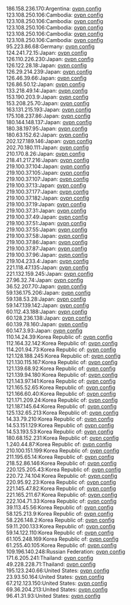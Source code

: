 186.158.236.170:Argentina: [ovpn config](vpn/186_158_236_170.ovpn)  
123.108.250.106:Cambodia: [ovpn config](vpn/123_108_250_106.ovpn)  
123.108.250.106:Cambodia: [ovpn config](vpn/123_108_250_106.ovpn)  
123.108.250.106:Cambodia: [ovpn config](vpn/123_108_250_106.ovpn)  
123.108.250.106:Cambodia: [ovpn config](vpn/123_108_250_106.ovpn)  
123.108.250.106:Cambodia: [ovpn config](vpn/123_108_250_106.ovpn)  
95.223.86.68:Germany: [ovpn config](vpn/95_223_86_68.ovpn)  
124.241.72.15:Japan: [ovpn config](vpn/124_241_72_15.ovpn)  
126.110.226.230:Japan: [ovpn config](vpn/126_110_226_230.ovpn)  
126.122.28.18:Japan: [ovpn config](vpn/126_122_28_18.ovpn)  
126.29.214.239:Japan: [ovpn config](vpn/126_29_214_239.ovpn)  
126.46.39.66:Japan: [ovpn config](vpn/126_46_39_66.ovpn)  
126.86.50.12:Japan: [ovpn config](vpn/126_86_50_12.ovpn)  
133.218.49.14:Japan: [ovpn config](vpn/133_218_49_14.ovpn)  
153.190.203.9:Japan: [ovpn config](vpn/153_190_203_9.ovpn)  
153.208.25.70:Japan: [ovpn config](vpn/153_208_25_70.ovpn)  
163.131.215.193:Japan: [ovpn config](vpn/163_131_215_193.ovpn)  
175.108.237.86:Japan: [ovpn config](vpn/175_108_237_86.ovpn)  
180.144.148.137:Japan: [ovpn config](vpn/180_144_148_137.ovpn)  
180.38.197.95:Japan: [ovpn config](vpn/180_38_197_95.ovpn)  
180.63.152.62:Japan: [ovpn config](vpn/180_63_152_62.ovpn)  
202.127.189.146:Japan: [ovpn config](vpn/202_127_189_146.ovpn)  
202.70.180.111:Japan: [ovpn config](vpn/202_70_180_111.ovpn)  
210.170.8.26:Japan: [ovpn config](vpn/210_170_8_26.ovpn)  
218.41.217.216:Japan: [ovpn config](vpn/218_41_217_216.ovpn)  
219.100.37.104:Japan: [ovpn config](vpn/219_100_37_104.ovpn)  
219.100.37.105:Japan: [ovpn config](vpn/219_100_37_105.ovpn)  
219.100.37.107:Japan: [ovpn config](vpn/219_100_37_107.ovpn)  
219.100.37.13:Japan: [ovpn config](vpn/219_100_37_13.ovpn)  
219.100.37.177:Japan: [ovpn config](vpn/219_100_37_177.ovpn)  
219.100.37.182:Japan: [ovpn config](vpn/219_100_37_182.ovpn)  
219.100.37.19:Japan: [ovpn config](vpn/219_100_37_19.ovpn)  
219.100.37.31:Japan: [ovpn config](vpn/219_100_37_31.ovpn)  
219.100.37.49:Japan: [ovpn config](vpn/219_100_37_49.ovpn)  
219.100.37.51:Japan: [ovpn config](vpn/219_100_37_51.ovpn)  
219.100.37.55:Japan: [ovpn config](vpn/219_100_37_55.ovpn)  
219.100.37.58:Japan: [ovpn config](vpn/219_100_37_58.ovpn)  
219.100.37.86:Japan: [ovpn config](vpn/219_100_37_86.ovpn)  
219.100.37.87:Japan: [ovpn config](vpn/219_100_37_87.ovpn)  
219.100.37.96:Japan: [ovpn config](vpn/219_100_37_96.ovpn)  
219.104.233.4:Japan: [ovpn config](vpn/219_104_233_4.ovpn)  
221.118.47.135:Japan: [ovpn config](vpn/221_118_47_135.ovpn)  
221.132.159.245:Japan: [ovpn config](vpn/221_132_159_245.ovpn)  
27.96.32.74:Japan: [ovpn config](vpn/27_96_32_74.ovpn)  
36.52.207.70:Japan: [ovpn config](vpn/36_52_207_70.ovpn)  
59.136.175.206:Japan: [ovpn config](vpn/59_136_175_206.ovpn)  
59.138.53.28:Japan: [ovpn config](vpn/59_138_53_28.ovpn)  
59.147.139.142:Japan: [ovpn config](vpn/59_147_139_142.ovpn)  
60.112.43.188:Japan: [ovpn config](vpn/60_112_43_188.ovpn)  
60.128.236.138:Japan: [ovpn config](vpn/60_128_236_138.ovpn)  
60.139.78.160:Japan: [ovpn config](vpn/60_139_78_160.ovpn)  
60.147.3.93:Japan: [ovpn config](vpn/60_147_3_93.ovpn)  
110.14.24.39:Korea Republic of: [ovpn config](vpn/110_14_24_39.ovpn)  
112.164.32.142:Korea Republic of: [ovpn config](vpn/112_164_32_142.ovpn)  
114.201.94.73:Korea Republic of: [ovpn config](vpn/114_201_94_73.ovpn)  
121.128.188.245:Korea Republic of: [ovpn config](vpn/121_128_188_245.ovpn)  
121.130.115.167:Korea Republic of: [ovpn config](vpn/121_130_115_167.ovpn)  
121.139.68.92:Korea Republic of: [ovpn config](vpn/121_139_68_92.ovpn)  
121.139.94.180:Korea Republic of: [ovpn config](vpn/121_139_94_180.ovpn)  
121.143.97.141:Korea Republic of: [ovpn config](vpn/121_143_97_141.ovpn)  
121.165.52.65:Korea Republic of: [ovpn config](vpn/121_165_52_65.ovpn)  
121.166.60.40:Korea Republic of: [ovpn config](vpn/121_166_60_40.ovpn)  
121.171.209.24:Korea Republic of: [ovpn config](vpn/121_171_209_24.ovpn)  
121.187.145.64:Korea Republic of: [ovpn config](vpn/121_187_145_64.ovpn)  
125.132.65.213:Korea Republic of: [ovpn config](vpn/125_132_65_213.ovpn)  
14.33.79.210:Korea Republic of: [ovpn config](vpn/14_33_79_210.ovpn)  
14.53.151.129:Korea Republic of: [ovpn config](vpn/14_53_151_129.ovpn)  
14.53.193.53:Korea Republic of: [ovpn config](vpn/14_53_193_53.ovpn)  
180.68.152.231:Korea Republic of: [ovpn config](vpn/180_68_152_231.ovpn)  
1.240.44.87:Korea Republic of: [ovpn config](vpn/1_240_44_87.ovpn)  
210.100.151.199:Korea Republic of: [ovpn config](vpn/210_100_151_199.ovpn)  
211.195.65.14:Korea Republic of: [ovpn config](vpn/211_195_65_14.ovpn)  
218.52.86.146:Korea Republic of: [ovpn config](vpn/218_52_86_146.ovpn)  
220.125.205.43:Korea Republic of: [ovpn config](vpn/220_125_205_43.ovpn)  
220.72.74.104:Korea Republic of: [ovpn config](vpn/220_72_74_104.ovpn)  
220.95.92.23:Korea Republic of: [ovpn config](vpn/220_95_92_23.ovpn)  
221.145.47.82:Korea Republic of: [ovpn config](vpn/221_145_47_82.ovpn)  
221.165.211.67:Korea Republic of: [ovpn config](vpn/221_165_211_67.ovpn)  
222.104.71.33:Korea Republic of: [ovpn config](vpn/222_104_71_33.ovpn)  
39.113.45.56:Korea Republic of: [ovpn config](vpn/39_113_45_56.ovpn)  
58.125.213.9:Korea Republic of: [ovpn config](vpn/58_125_213_9.ovpn)  
58.226.148.2:Korea Republic of: [ovpn config](vpn/58_226_148_2.ovpn)  
59.11.200.133:Korea Republic of: [ovpn config](vpn/59_11_200_133.ovpn)  
59.14.122.110:Korea Republic of: [ovpn config](vpn/59_14_122_110.ovpn)  
61.105.248.169:Korea Republic of: [ovpn config](vpn/61_105_248_169.ovpn)  
61.255.40.105:Korea Republic of: [ovpn config](vpn/61_255_40_105.ovpn)  
109.196.140.248:Russian Federation: [ovpn config](vpn/109_196_140_248.ovpn)  
171.6.205.241:Thailand: [ovpn config](vpn/171_6_205_241.ovpn)  
49.228.228.71:Thailand: [ovpn config](vpn/49_228_228_71.ovpn)  
195.123.240.66:United States: [ovpn config](vpn/195_123_240_66.ovpn)  
23.93.50.164:United States: [ovpn config](vpn/23_93_50_164.ovpn)  
67.212.123.150:United States: [ovpn config](vpn/67_212_123_150.ovpn)  
69.36.204.213:United States: [ovpn config](vpn/69_36_204_213.ovpn)  
96.41.31.93:United States: [ovpn config](vpn/96_41_31_93.ovpn)  
